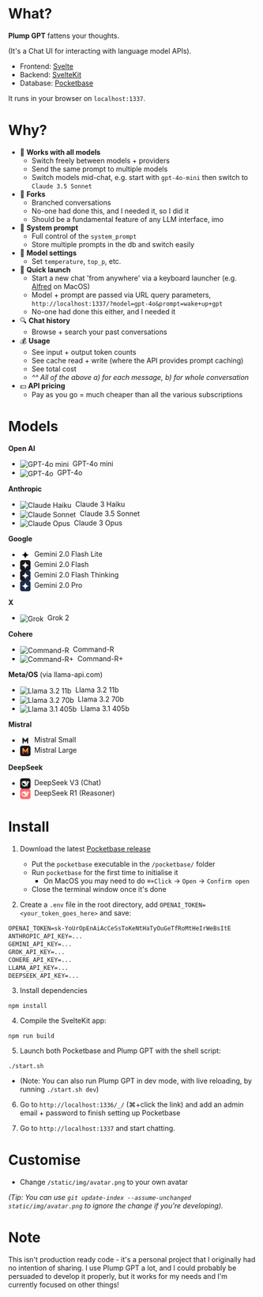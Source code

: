 # What?

**Plump GPT** fattens your thoughts.

(It's a Chat UI for interacting with language model APIs).

- Frontend: [Svelte](https://svelte.dev/)
- Backend: [SvelteKit](https://kit.svelte.dev/)
- Database: [Pocketbase](https://pocketbase.io/)

It runs in your browser on `localhost:1337`.



# Why?

- 🤖 **Works with all models**
    - Switch freely between models + providers
    - Send the same prompt to multiple models
    - Switch models mid-chat, e.g. start with `gpt-4o-mini` then switch to `Claude 3.5 Sonnet`
- 📐 **Forks**
    - Branched conversations
    - No-one had done this, and I needed it, so I did it
    - Should be a fundamental feature of any LLM interface, imo
- 📝 **System prompt**
    - Full control of the `system_prompt`
    - Store multiple prompts in the db and switch easily
- 🔧 **Model settings**
    - Set `temperature`, `top_p`, etc.
- 🚀 **Quick launch**
    - Start a new chat 'from anywhere' via a keyboard launcher (e.g. [Alfred](https://www.alfredapp.com/) on MacOS)
    - Model + prompt are passed via URL query parameters, `http://localhost:1337/?model=gpt-4o&prompt=wake+up+gpt`
    - No-one had done this either, and I needed it
- 🔍 **Chat history**
    - Browse + search your past conversations
- 💰 **Usage**
    - See input + output token counts
    - See cache read + write (where the API provides prompt caching)
    - See total cost
    - _^^ All of the above a) for each message, b) for whole conversation_
- 💵 **API pricing**
    - Pay as you go = much cheaper than all the various subscriptions



# Models

**Open AI**
- <img alt='GPT-4o mini' src='./static/img/icons/models/gpt-4o-mini.png' width='21' height='21' valign='middle'>&nbsp; GPT-4o mini
- <img alt='GPT-4o' src='./static/img/icons/models/gpt-4o.png' width='21' height='21' valign='middle'>&nbsp; GPT-4o

**Anthropic**
- <img alt='Claude Haiku' src='./static/img/icons/models/claude-3-haiku.png' width='21' height='21' valign='middle'>&nbsp; Claude 3 Haiku
- <img alt='Claude Sonnet' src='./static/img/icons/models/claude-3-sonnet.png' width='21' height='21' valign='middle'>&nbsp; Claude 3.5 Sonnet
- <img alt='Claude Opus' src='./static/img/icons/models/claude-3-opus.png' width='21' height='21' valign='middle'>&nbsp; Claude 3 Opus

**Google**
- <img alt='Gemini Flash' src='./static/img/icons/models/gemini-flash-lite.png' width='21' height='21' valign='middle'>&nbsp; Gemini 2.0 Flash Lite
- <img alt='Gemini Flash' src='./static/img/icons/models/gemini-flash.png' width='21' height='21' valign='middle'>&nbsp; Gemini 2.0 Flash
- <img alt='Gemini Flash Thinking' src='./static/img/icons/models/gemini-flash-thinking.png' width='21' height='21' valign='middle'>&nbsp; Gemini 2.0 Flash Thinking
- <img alt='Gemini Pro' src='./static/img/icons/models/gemini-pro.png' width='21' height='21' valign='middle'>&nbsp; Gemini 2.0 Pro

**X**
- <img alt='Grok' src='./static/img/icons/models/grok.png' width='21' height='21' valign='middle'>&nbsp; Grok 2

**Cohere**
- <img alt='Command-R' src='./static/img/icons/models/command-r.png' width='21' height='21' valign='middle'>&nbsp; Command-R
- <img alt='Command-R+' src='./static/img/icons/models/command-r-plus.png' width='21' height='21' valign='middle'>&nbsp; Command-R+

**Meta/OS** (via llama-api.com)
- <img alt='Llama 3.2 11b' src='./static/img/icons/models/llama-3-light.png' width='21' height='21' valign='middle'>&nbsp; Llama 3.2 11b
- <img alt='Llama 3.2 70b' src='./static/img/icons/models/llama-3-medium.png' width='21' height='21' valign='middle'>&nbsp; Llama 3.2 70b
- <img alt='Llama 3.1 405b' src='./static/img/icons/models/llama-3-heavy.png' width='21' height='21' valign='middle'>&nbsp; Llama 3.1 405b

**Mistral**
- <img alt='Mistral Small' src='./static/img/icons/models/mistral-small.png' width='21' height='21' valign='middle'>&nbsp; Mistral Small
- <img alt='Mistral Large' src='./static/img/icons/models/mistral-large.png' width='21' height='21' valign='middle'>&nbsp; Mistral Large

**DeepSeek**
- <img alt='DeepSeek V3' src='./static/img/icons/models/deepseek-chat.png' width='21' height='21' valign='middle'>&nbsp; DeepSeek V3 (Chat)
- <img alt='DeepSeek R1' src='./static/img/icons/models/deepseek-reasoner.png' width='21' height='21' valign='middle'>&nbsp; DeepSeek R1 (Reasoner)



# Install

1. Download the latest [Pocketbase release](https://pocketbase.io/docs/)
    - Put the `pocketbase` executable in the `/pocketbase/` folder
    - Run `pocketbase` for the first time to initialise it
        - On MacOS you may need to do `⌘+Click` -> `Open` -> `Confirm open`
    - Close the terminal window once it's done

2. Create a `.env` file in the root directory, add `OPENAI_TOKEN=<your_token_goes_here>` and save:
```
OPENAI_TOKEN=sk-YoUrOpEnAiAcCeSsToKeNtHaTyOuGeTfRoMtHeIrWeBsItE
ANTHROPIC_API_KEY=...
GEMINI_API_KEY=...
GROK_API_KEY=...
COHERE_API_KEY=...
LLAMA_API_KEY=...
DEEPSEEK_API_KEY=...
```

3. Install dependencies
```
npm install
```

4. Compile the SvelteKit app:
```
npm run build
```

5. Launch both Pocketbase and Plump GPT with the shell script:
```
./start.sh
```
   - (Note: You can also run Plump GPT in dev mode, with live reloading, by running `./start.sh dev`)


6. Go to `http://localhost:1336/_/` (⌘+click the link) and add an admin email + password to finish setting up Pocketbase

7. Go to `http://localhost:1337` and start chatting.



# Customise

- Change `/static/img/avatar.png` to your own avatar

_(Tip: You can use `git update-index --assume-unchanged static/img/avatar.png` to ignore the change if you're developing)._



# Note

This isn't production ready code - it's a personal project that I originally had no intention of sharing. I use Plump GPT a lot, and I could probably be persuaded to develop it properly, but it works for my needs and I'm currently focused on other things!
